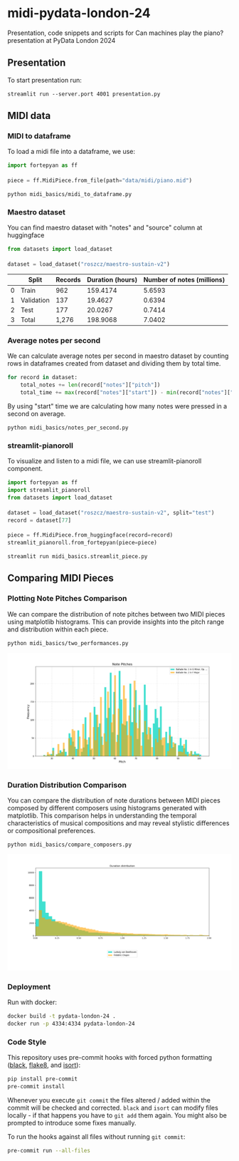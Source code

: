 # midi-pydata-london-24
Presentation, code snippets and scripts for Can machines play the piano? presentation at PyData London 2024

## Presentation

To start presentation run:

```shell
streamlit run --server.port 4001 presentation.py
```

## MIDI data

### MIDI to dataframe

To load a midi file into a dataframe, we use:

```py
import fortepyan as ff

piece = ff.MidiPiece.from_file(path="data/midi/piano.mid")
```

```shell
python midi_basics/midi_to_dataframe.py
```
### Maestro dataset

You can find maestro dataset with "notes" and "source" column at huggingface

```py
from datasets import load_dataset

dataset = load_dataset("roszcz/maestro-sustain-v2")
```

|    | Split      | Records | Duration (hours) | Number of notes (millions) |
|----|------------|---------|------------------|----------------------------|
| 0  | Train      | 962     | 159.4174         | 5.6593                     |
| 1  | Validation | 137     | 19.4627          | 0.6394                     |
| 2  | Test       | 177     | 20.0267          | 0.7414                     |
| 3  | Total      | 1,276   | 198.9068         | 7.0402                     |


### Average notes per second

We can calculate average notes per second in maestro dataset by counting rows in dataframes created from
dataset and dividing them by total time.

```py
for record in dataset:
    total_notes += len(record["notes"]["pitch"])
    total_time += max(record["notes"]["start"]) - min(record["notes"]["start"])
```

By using "start" time we are calculating how many notes were pressed in a second on average.

```shell
python midi_basics/notes_per_second.py
```

### streamlit-pianoroll

To visualize and listen to a midi file, we can use streamlit-pianoroll component.

```py
import fortepyan as ff
import streamlit_pianoroll
from datasets import load_dataset

dataset = load_dataset("roszcz/maestro-sustain-v2", split="test")
record = dataset[77]

piece = ff.MidiPiece.from_huggingface(record=record)
streamlit_pianoroll.from_fortepyan(piece=piece)
```

```shell
streamlit run midi_basics.streamlit_piece.py
```

## Comparing MIDI Pieces

### Plotting Note Pitches Comparison

We can compare the distribution of note pitches between two MIDI pieces using matplotlib histograms.
This can provide insights into the pitch range and distribution within each piece.

```shell
python midi_basics/two_performances.py
```

![alt text](data/img/pitch_comparison.png)

### Duration Distribution Comparison

You can compare the distribution of note durations between MIDI pieces composed by different composers using histograms generated with matplotlib.
 This comparison helps in understanding the temporal characteristics of musical compositions and may reveal stylistic differences or compositional preferences.

```shell
python midi_basics/compare_composers.py
```

![alt text](data/img/duration_comparison.png)

### Deployment

Run with docker:

```sh
docker build -t pydata-london-24 .
docker run -p 4334:4334 pydata-london-24
```

### Code Style

This repository uses pre-commit hooks with forced python formatting ([black](https://github.com/psf/black),
[flake8](https://flake8.pycqa.org/en/latest/), and [isort](https://pycqa.github.io/isort/)):

```sh
pip install pre-commit
pre-commit install
```

Whenever you execute `git commit` the files altered / added within the commit will be checked and corrected.
`black` and `isort` can modify files locally - if that happens you have to `git add` them again.
You might also be prompted to introduce some fixes manually.

To run the hooks against all files without running `git commit`:

```sh
pre-commit run --all-files
```
